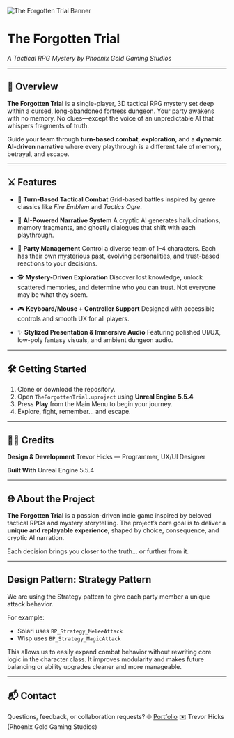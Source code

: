 ![The Forgotten Trial Banner](titleart.png)

# **The Forgotten Trial**  
*A Tactical RPG Mystery by Phoenix Gold Gaming Studios*

---

## 🧩 Overview

**The Forgotten Trial** is a single-player, 3D tactical RPG mystery set deep within a cursed, long-abandoned fortress dungeon.
Your party awakens with no memory. No clues—except the voice of an unpredictable AI that whispers fragments of truth.

Guide your team through **turn-based combat**, **exploration**, and a **dynamic AI-driven narrative** where every playthrough is a different tale of memory, betrayal, and escape.

---

## ⚔️ Features

* 🎯 **Turn-Based Tactical Combat**
  Grid-based battles inspired by genre classics like *Fire Emblem* and *Tactics Ogre*.

* 🧠 **AI-Powered Narrative System**
  A cryptic AI generates hallucinations, memory fragments, and ghostly dialogues that shift with each playthrough.

* 👥 **Party Management**
  Control a diverse team of 1–4 characters. Each has their own mysterious past, evolving personalities, and trust-based reactions to your decisions.

* 🕵️ **Mystery-Driven Exploration**
  Discover lost knowledge, unlock scattered memories, and determine who you can trust. Not everyone may be what they seem.

* 🎮 **Keyboard/Mouse + Controller Support**
  Designed with accessible controls and smooth UX for all players.

* ✨ **Stylized Presentation & Immersive Audio**
  Featuring polished UI/UX, low-poly fantasy visuals, and ambient dungeon audio.

---

## 🛠️ Getting Started

1. Clone or download the repository.
2. Open `TheForgottenTrial.uproject` using **Unreal Engine 5.5.4**
3. Press **Play** from the Main Menu to begin your journey.
4. Explore, fight, remember… and escape.

---

## 👨‍💻 Credits

**Design & Development**
Trevor Hicks — Programmer, UX/UI Designer

**Built With**
Unreal Engine 5.5.4

---

## 🌐 About the Project

**The Forgotten Trial** is a passion-driven indie game inspired by beloved tactical RPGs and mystery storytelling.
The project’s core goal is to deliver a **unique and replayable experience**, shaped by choice, consequence, and cryptic AI narration.

Each decision brings you closer to the truth… or further from it.

---
## Design Pattern: Strategy Pattern

We are using the Strategy pattern to give each party member a unique attack behavior.

For example:
- Solari uses `BP_Strategy_MeleeAttack`
- Wisp uses `BP_Strategy_MagicAttack`

This allows us to easily expand combat behavior without rewriting core logic in the character class. It improves modularity and makes future balancing or ability upgrades cleaner and more manageable.

---

## 📬 Contact

Questions, feedback, or collaboration requests?
🌐 [Portfolio](https://phoenixgoldz.github.io/)
✉️ Trevor Hicks (Phoenix Gold Gaming Studios)

